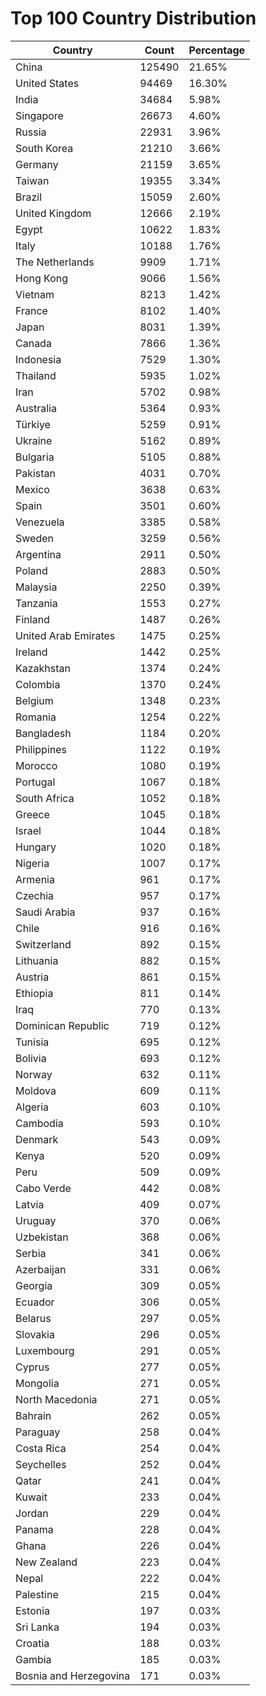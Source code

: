 # Top 100 Country Distribution
| Country | Count | Percentage |
|----|----|----|
| China | 125490 | 21.65% |
| United States | 94469 | 16.30% |
| India | 34684 | 5.98% |
| Singapore | 26673 | 4.60% |
| Russia | 22931 | 3.96% |
| South Korea | 21210 | 3.66% |
| Germany | 21159 | 3.65% |
| Taiwan | 19355 | 3.34% |
| Brazil | 15059 | 2.60% |
| United Kingdom | 12666 | 2.19% |
| Egypt | 10622 | 1.83% |
| Italy | 10188 | 1.76% |
| The Netherlands | 9909 | 1.71% |
| Hong Kong | 9066 | 1.56% |
| Vietnam | 8213 | 1.42% |
| France | 8102 | 1.40% |
| Japan | 8031 | 1.39% |
| Canada | 7866 | 1.36% |
| Indonesia | 7529 | 1.30% |
| Thailand | 5935 | 1.02% |
| Iran | 5702 | 0.98% |
| Australia | 5364 | 0.93% |
| Türkiye | 5259 | 0.91% |
| Ukraine | 5162 | 0.89% |
| Bulgaria | 5105 | 0.88% |
| Pakistan | 4031 | 0.70% |
| Mexico | 3638 | 0.63% |
| Spain | 3501 | 0.60% |
| Venezuela | 3385 | 0.58% |
| Sweden | 3259 | 0.56% |
| Argentina | 2911 | 0.50% |
| Poland | 2883 | 0.50% |
| Malaysia | 2250 | 0.39% |
| Tanzania | 1553 | 0.27% |
| Finland | 1487 | 0.26% |
| United Arab Emirates | 1475 | 0.25% |
| Ireland | 1442 | 0.25% |
| Kazakhstan | 1374 | 0.24% |
| Colombia | 1370 | 0.24% |
| Belgium | 1348 | 0.23% |
| Romania | 1254 | 0.22% |
| Bangladesh | 1184 | 0.20% |
| Philippines | 1122 | 0.19% |
| Morocco | 1080 | 0.19% |
| Portugal | 1067 | 0.18% |
| South Africa | 1052 | 0.18% |
| Greece | 1045 | 0.18% |
| Israel | 1044 | 0.18% |
| Hungary | 1020 | 0.18% |
| Nigeria | 1007 | 0.17% |
| Armenia | 961 | 0.17% |
| Czechia | 957 | 0.17% |
| Saudi Arabia | 937 | 0.16% |
| Chile | 916 | 0.16% |
| Switzerland | 892 | 0.15% |
| Lithuania | 882 | 0.15% |
| Austria | 861 | 0.15% |
| Ethiopia | 811 | 0.14% |
| Iraq | 770 | 0.13% |
| Dominican Republic | 719 | 0.12% |
| Tunisia | 695 | 0.12% |
| Bolivia | 693 | 0.12% |
| Norway | 632 | 0.11% |
| Moldova | 609 | 0.11% |
| Algeria | 603 | 0.10% |
| Cambodia | 593 | 0.10% |
| Denmark | 543 | 0.09% |
| Kenya | 520 | 0.09% |
| Peru | 509 | 0.09% |
| Cabo Verde | 442 | 0.08% |
| Latvia | 409 | 0.07% |
| Uruguay | 370 | 0.06% |
| Uzbekistan | 368 | 0.06% |
| Serbia | 341 | 0.06% |
| Azerbaijan | 331 | 0.06% |
| Georgia | 309 | 0.05% |
| Ecuador | 306 | 0.05% |
| Belarus | 297 | 0.05% |
| Slovakia | 296 | 0.05% |
| Luxembourg | 291 | 0.05% |
| Cyprus | 277 | 0.05% |
| Mongolia | 271 | 0.05% |
| North Macedonia | 271 | 0.05% |
| Bahrain | 262 | 0.05% |
| Paraguay | 258 | 0.04% |
| Costa Rica | 254 | 0.04% |
| Seychelles | 252 | 0.04% |
| Qatar | 241 | 0.04% |
| Kuwait | 233 | 0.04% |
| Jordan | 229 | 0.04% |
| Panama | 228 | 0.04% |
| Ghana | 226 | 0.04% |
| New Zealand | 223 | 0.04% |
| Nepal | 222 | 0.04% |
| Palestine | 215 | 0.04% |
| Estonia | 197 | 0.03% |
| Sri Lanka | 194 | 0.03% |
| Croatia | 188 | 0.03% |
| Gambia | 185 | 0.03% |
| Bosnia and Herzegovina | 171 | 0.03% |
